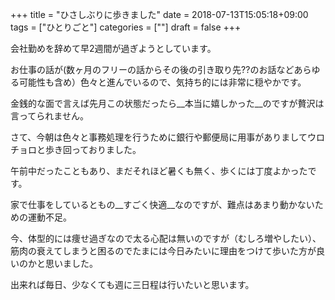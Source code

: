 +++
title = "ひさしぶりに歩きました"
date = 2018-07-13T15:05:18+09:00
tags = ["ひとりごと"]
categories = [""]
draft = false
+++

会社勤めを辞めて早2週間が過ぎようとしています。

お仕事の話が(数ヶ月のフリーの話からその後の引き取り先??のお話などあらゆる可能性も含め）色々と進んでいるので、気持ち的には非常に穏やかです。

金銭的な面で言えば先月この状態だったら__本当に嬉しかった__のですが贅沢は言ってられません。


さて、今朝は色々と事務処理を行うために銀行や郵便局に用事がありましてウロチョロと歩き回っておりました。

午前中だったこともあり、まだそれほど暑くも無く、歩くには丁度よかったです。

家で仕事をしているともの__すごく快適__なのですが、難点はあまり動かないための運動不足。

今、体型的には痩せ過ぎなので太る心配は無いのですが（むしろ増やしたい）、筋肉の衰えてしまうと困るのでたまには今日みたいに理由をつけて歩いた方が良いのかと思いました。

出来れば毎日、少なくても週に三日程は行いたいと思います。

